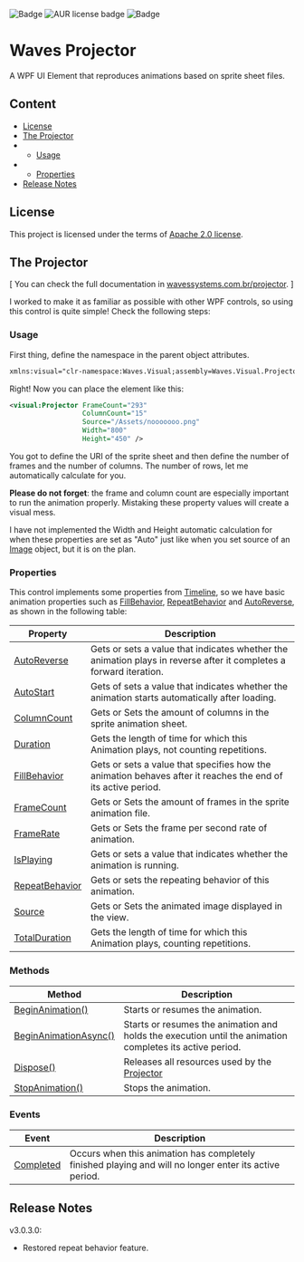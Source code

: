 ![Badge](https://img.shields.io/badge/.NET%20Framework-4.6.1-information??style=for-the-badge&logo=.NET&logoColor=white&color=512BD4)  ![AUR license badge](https://img.shields.io/badge/Apache-2.0-blue???style=for-the-badge&logo=apache)  ![Badge](https://img.shields.io/badge/Visual%20Studio-2022-information??style=for-the-badge&logo=VisualStudio&logoColor=white&color=512BD4)  
# Waves Projector

A WPF UI Element that reproduces animations based on sprite sheet files.

## Content

<!--ts-->
*  [License](#License)
*  [The Projector](#the-projector)
* * [Usage](#usage)
* * [Properties](#properties)
* [Release Notes](#release-notes)
<!--te-->

## License
This project is licensed under the terms of [Apache 2.0 license](https://github.com/WAVES-Systems/Projector/blob/main/LICENSE).

## The Projector
[ You can check the full documentation in [wavessystems.com.br/projector](https://wavessystems.com.br/projector). ]

I worked to make it as familiar as possible with other WPF controls, so using this control is quite simple! Check the following steps:

### Usage
First thing, define the namespace in the parent object attributes.
```xml
xmlns:visual="clr-namespace:Waves.Visual;assembly=Waves.Visual.Projector"
```

Right! Now you can place the element like this:
```xml
<visual:Projector FrameCount="293"
                  ColumnCount="15"
                  Source="/Assets/nooooooo.png"
                  Width="800"
                  Height="450" />
```
You got to define the URI of the sprite sheet and then define the number of frames and the number of columns. The number of rows, let me automatically calculate for you. 

**Please do not forget**: the frame and column count are especially important to run the animation properly. Mistaking these property values will create a visual mess.

I have not implemented the Width and Height automatic calculation for when these properties are set as "Auto" just like when you set source of an [Image](https://learn.microsoft.com/en-us/dotnet/api/system.windows.controls.image?view=windowsdesktop-7.0) object, but it is on the plan.

### Properties
This control implements some properties from [Timeline](https://learn.microsoft.com/en-us/dotnet/api/system.windows.media.animation.timeline?view=windowsdesktop-7.0), so we have basic animation properties such as [FillBehavior](https://wavessystems.com.br/projector/html/P_Waves_Visual_Projector_FillBehavior.htm), [RepeatBehavior](https://wavessystems.com.br/projector/html/P_Waves_Visual_Projector_RepeatBehavior.htm) and [AutoReverse](https://wavessystems.com.br/projector/html/P_Waves_Visual_Projector_AutoReverse.htm), as shown in the following table:

| Property                                                                                                 | Description                                                                                                        |
|----------------------------------------------------------------------------------------------------------|--------------------------------------------------------------------------------------------------------------------|
| [AutoReverse](https://wavessystems.com.br/projector/html/P_Waves_Visual_Projector_AutoReverse.htm)       | Gets or sets a value that indicates whether the animation plays in reverse after it completes a forward iteration. |
| [AutoStart](https://wavessystems.com.br/projector/html/P_Waves_Visual_Projector_AutoStart.htm)           | Gets of sets a value that indicates whether the animation starts automatically after loading.                      |
| [ColumnCount](https://wavessystems.com.br/projector/html/P_Waves_Visual_Projector_ColumnCount.htm)       | Gets or Sets the amount of columns in the sprite animation sheet.                                                  |
| [Duration](https://wavessystems.com.br/projector/html/P_Waves_Visual_Projector_Duration.htm)             | Gets the length of time for which this Animation plays, not counting repetitions.                                  |
| [FillBehavior](https://wavessystems.com.br/projector/html/P_Waves_Visual_Projector_FillBehavior.htm)     | Gets or sets a value that specifies how the animation behaves after it reaches the end of its active period.       |
| [FrameCount](https://wavessystems.com.br/projector/html/P_Waves_Visual_Projector_FrameCount.htm)         | Gets or Sets the amount of frames in the sprite animation file.                                                    |
| [FrameRate](https://wavessystems.com.br/projector/html/P_Waves_Visual_Projector_FrameRate.htm)           | Gets or Sets the frame per second rate of animation.                                                               |
| [IsPlaying](https://wavessystems.com.br/projector/html/P_Waves_Visual_Projector_IsPlaying.htm)           | Gets or sets a value that indicates whether the animation is running.                                              |
| [RepeatBehavior](https://wavessystems.com.br/projector/html/P_Waves_Visual_Projector_RepeatBehavior.htm) | Gets or sets the repeating behavior of this animation.                                                             |
| [Source](https://wavessystems.com.br/projector/html/P_Waves_Visual_Projector_Source.htm)                 | Gets or Sets the animated image displayed in the view.                                                             |
| [TotalDuration](https://wavessystems.com.br/projector/html/P_Waves_Visual_Projector_TotalDuration.htm)   | Gets the length of time for which this Animation plays, counting repetitions.                                      |

### Methods

| Method              | Description                                                                                              |
|---------------------|----------------------------------------------------------------------------------------------------------|
| [BeginAnimation()](https://wavessystems.com.br/projector/html/M_Waves_Visual_Projector_BeginAnimation.htm)    | Starts or resumes the animation.                                                                         |
| [BeginAnimationAsync()](https://wavessystems.com.br/projector/html/M_Waves_Visual_Projector_BeginAnimationAsync.htm) | Starts or resumes the animation and holds the execution until the animation completes its active period. |
| [Dispose()](https://wavessystems.com.br/projector/html/M_Waves_Visual_Projector_Dispose.htm)       | Releases all resources used by the [Projector](https://wavessystems.com.br/projector/html/T_Waves_Visual_Projector.htm)                                                                                    |
| [StopAnimation()](https://wavessystems.com.br/projector/html/M_Waves_Visual_Projector_StopAnimation.htm)       | Stops the animation.                                                                                   

### Events
| Event     | Description                                                                                           |
|-----------|-------------------------------------------------------------------------------------------------------|
| [Completed](https://wavessystems.com.br/projector/html/E_Waves_Visual_Projector_Completed.htm) | Occurs when this animation has completely finished playing and will no longer enter its active period. |

## Release Notes
v3.0.3.0: 
* Restored repeat behavior feature.
